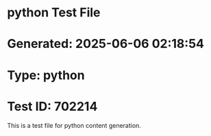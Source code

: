 ﻿# python Test File
# Generated: 2025-06-06 02:18:54
# Type: python
# Test ID: 702214

This is a test file for python content generation.
